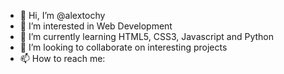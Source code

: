- 👋 Hi, I’m @alextochy
- 👀 I’m interested in Web Development
- 🌱 I’m currently learning HTML5, CSS3, Javascript and Python
- 💞️ I’m looking to collaborate on interesting projects
- 📫 How to reach me:

<!---
alextochy/alextochy is a ✨ special ✨ repository because its `README.md` (this file) appears on your GitHub profile.
You can click the Preview link to take a look at your changes.
--->
